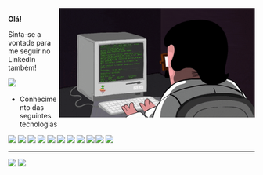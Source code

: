 <img src = "giphy.gif" width = "400px" align = "right">

**Olá!**

Sinta-se a vontade para me seguir no LinkedIn também!
<div id= "badges">
<a href = "https://www.linkedin.com/in/victorwillian/">
  <img src="https://img.shields.io/badge/LinkedIn-blue?style=for-the-badge&logo=linkedin&logoColor=white" alt"LinkedIn Badge"/>
</a>
 <div>
 
             
- Conhecimento das seguintes tecnologias
<div>
  <img src="https://img.shields.io/badge/html5-%23E34F26.svg?style=for-the-badge&logo=html5&logoColor=white">
  <img src="https://img.shields.io/badge/css3-%231572B6.svg?style=for-the-badge&logo=css3&logoColor=white">
  <img src="https://img.shields.io/badge/tailwindcss%20%20-gray?style=for-the-badge&logo=tailwindcss">
  <img src="https://img.shields.io/badge/python-3670A0?style=for-the-badge&logo=python&logoColor=ffdd54">
  <img src="https://img.shields.io/badge/.net%20%20-purple?style=for-the-badge&logo=.net">
  <img src="https://img.shields.io/badge/javascript-%23323330.svg?style=for-the-badge&logo=javascript&logoColor=%23F7DF1E">
  <img src="https://img.shields.io/badge/node%20%20-grey?style=for-the-badge&logo=node.js">
  <img src="https://img.shields.io/badge/REACT%20%20-grey?style=for-the-badge&logo=react">
  <img src="https://img.shields.io/badge/vue%20%20-grey?style=for-the-badge&logo=vue.js">
  <img src="https://img.shields.io/badge/next%20%20-grey?style=for-the-badge&logo=next.js">
  <img src="https://img.shields.io/badge/angular%20%20-red?style=for-the-badge&logo=angular">
  
<div>

--- 

<div align = "left">
<img src="https://github-readme-stats.vercel.app/api/top-langs/?username=victorwillianpr&show_icons=true&theme=bear&count_private=true"/>
<img width = "400px" src="https://github-readme-stats.vercel.app/api?username=victorwillianpr&show_icons=true&show_icons=true&theme=bear&count_private=true" />
</div>
